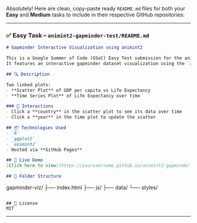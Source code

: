 Absolutely! Here are clean, copy-paste ready `README.md` files for both your **Easy** and **Medium** tasks to include in their respective GitHub repositories:

---

### ✅ Easy Task – `animint2-gapminder-test/README.md`

```markdown
# Gapminder Interactive Visualization using animint2

This is a Google Summer of Code (GSoC) Easy Test submission for the animint2 project.  
It features an interactive gapminder dataset visualization using the `animint2` R package.

## 🔍 Description

Two linked plots:
- **Scatter Plot** of GDP per capita vs Life Expectancy
- **Time Series Plot** of Life Expectancy over time

### 🎯 Interactions
- Click a **country** in the scatter plot to see its data over time
- Click a **year** in the time plot to update the scatter

## 📦 Technologies Used
- `R`
- `ggplot2`
- `animint2`
- Hosted via **GitHub Pages**

## 🚀 Live Demo
[Click here to view](https://yourusername.github.io/animint2-gapminder-test/)

## 📁 Folder Structure
```
gapminder-viz/
├── index.html
├── js/
├── data/
└── styles/
```

## 📜 License
MIT
```

---

#
